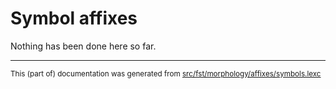
# Symbol affixes
Nothing has been done here so far.

* * *

<small>This (part of) documentation was generated from [src/fst/morphology/affixes/symbols.lexc](https://github.com/giellalt/lang-pma/blob/main/src/fst/morphology/affixes/symbols.lexc)</small>
